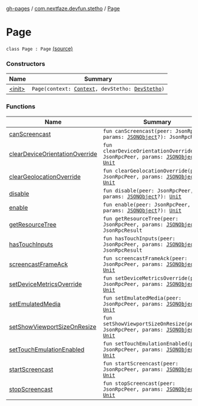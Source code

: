 [gh-pages](../../index.md) / [com.nextfaze.devfun.stetho](../index.md) / [Page](./index.md)

# Page

`class Page : Page` [(source)](https://github.com/NextFaze/dev-fun/tree/master/devfun-stetho/src/main/java/com/nextfaze/devfun/stetho/Stetho.kt#L39)

### Constructors

| Name | Summary |
|---|---|
| [&lt;init&gt;](-init-.md) | `Page(context: `[`Context`](https://developer.android.com/reference/android/content/Context.html)`, devStetho: `[`DevStetho`](../-dev-stetho/index.md)`)` |

### Functions

| Name | Summary |
|---|---|
| [canScreencast](can-screencast.md) | `fun canScreencast(peer: JsonRpcPeer, params: `[`JSONObject`](https://developer.android.com/reference/org/json/JSONObject.html)`?): JsonRpcResult` |
| [clearDeviceOrientationOverride](clear-device-orientation-override.md) | `fun clearDeviceOrientationOverride(peer: JsonRpcPeer, params: `[`JSONObject`](https://developer.android.com/reference/org/json/JSONObject.html)`?): `[`Unit`](https://kotlinlang.org/api/latest/jvm/stdlib/kotlin/-unit/index.html) |
| [clearGeolocationOverride](clear-geolocation-override.md) | `fun clearGeolocationOverride(peer: JsonRpcPeer, params: `[`JSONObject`](https://developer.android.com/reference/org/json/JSONObject.html)`?): `[`Unit`](https://kotlinlang.org/api/latest/jvm/stdlib/kotlin/-unit/index.html) |
| [disable](disable.md) | `fun disable(peer: JsonRpcPeer, params: `[`JSONObject`](https://developer.android.com/reference/org/json/JSONObject.html)`?): `[`Unit`](https://kotlinlang.org/api/latest/jvm/stdlib/kotlin/-unit/index.html) |
| [enable](enable.md) | `fun enable(peer: JsonRpcPeer, params: `[`JSONObject`](https://developer.android.com/reference/org/json/JSONObject.html)`?): `[`Unit`](https://kotlinlang.org/api/latest/jvm/stdlib/kotlin/-unit/index.html) |
| [getResourceTree](get-resource-tree.md) | `fun getResourceTree(peer: JsonRpcPeer, params: `[`JSONObject`](https://developer.android.com/reference/org/json/JSONObject.html)`?): JsonRpcResult` |
| [hasTouchInputs](has-touch-inputs.md) | `fun hasTouchInputs(peer: JsonRpcPeer, params: `[`JSONObject`](https://developer.android.com/reference/org/json/JSONObject.html)`?): JsonRpcResult` |
| [screencastFrameAck](screencast-frame-ack.md) | `fun screencastFrameAck(peer: JsonRpcPeer, params: `[`JSONObject`](https://developer.android.com/reference/org/json/JSONObject.html)`?): `[`Unit`](https://kotlinlang.org/api/latest/jvm/stdlib/kotlin/-unit/index.html) |
| [setDeviceMetricsOverride](set-device-metrics-override.md) | `fun setDeviceMetricsOverride(peer: JsonRpcPeer, params: `[`JSONObject`](https://developer.android.com/reference/org/json/JSONObject.html)`?): `[`Unit`](https://kotlinlang.org/api/latest/jvm/stdlib/kotlin/-unit/index.html) |
| [setEmulatedMedia](set-emulated-media.md) | `fun setEmulatedMedia(peer: JsonRpcPeer, params: `[`JSONObject`](https://developer.android.com/reference/org/json/JSONObject.html)`?): `[`Unit`](https://kotlinlang.org/api/latest/jvm/stdlib/kotlin/-unit/index.html) |
| [setShowViewportSizeOnResize](set-show-viewport-size-on-resize.md) | `fun setShowViewportSizeOnResize(peer: JsonRpcPeer, params: `[`JSONObject`](https://developer.android.com/reference/org/json/JSONObject.html)`?): `[`Unit`](https://kotlinlang.org/api/latest/jvm/stdlib/kotlin/-unit/index.html) |
| [setTouchEmulationEnabled](set-touch-emulation-enabled.md) | `fun setTouchEmulationEnabled(peer: JsonRpcPeer, params: `[`JSONObject`](https://developer.android.com/reference/org/json/JSONObject.html)`?): `[`Unit`](https://kotlinlang.org/api/latest/jvm/stdlib/kotlin/-unit/index.html) |
| [startScreencast](start-screencast.md) | `fun startScreencast(peer: JsonRpcPeer, params: `[`JSONObject`](https://developer.android.com/reference/org/json/JSONObject.html)`?): `[`Unit`](https://kotlinlang.org/api/latest/jvm/stdlib/kotlin/-unit/index.html) |
| [stopScreencast](stop-screencast.md) | `fun stopScreencast(peer: JsonRpcPeer, params: `[`JSONObject`](https://developer.android.com/reference/org/json/JSONObject.html)`?): `[`Unit`](https://kotlinlang.org/api/latest/jvm/stdlib/kotlin/-unit/index.html) |
